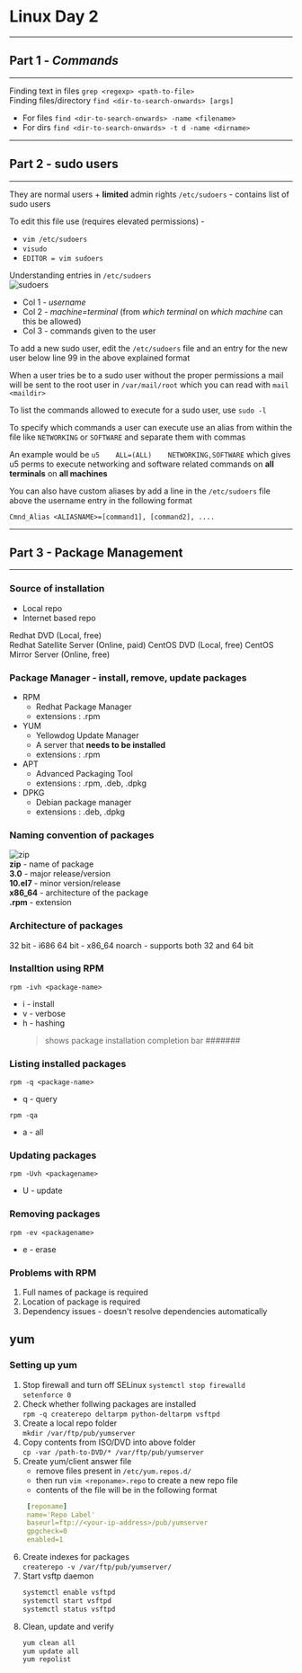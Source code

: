 # Linux Day 2
---
## Part 1 - *Commands*
---
Finding text in files `grep <regexp> <path-to-file>`  
Finding files/directory `find <dir-to-search-onwards> [args]`
- For files `find <dir-to-search-onwards> -name <filename>`
- For dirs `find <dir-to-search-onwards> -t d -name <dirname>`
---  
## Part 2 - sudo users 
---  
They are normal users + **limited** admin rights
`/etc/sudoers` - contains list of sudo users  

To edit this file use (requires elevated permissions) -
- `vim /etc/sudoers`
- `visudo`  
- `EDITOR = vim sudoers`  

Understanding entries in `/etc/sudoers`  
![sudoers](https://imgur.com/YMmEIt1.png)  
- Col 1 - *username*
- Col 2 - *machine=terminal* (from *which terminal* on *which machine* can this be allowed)
- Col 3 - commands given to the user

To add a new sudo user, edit the `/etc/sudoers` file and an entry for the new user below line 99 in the above explained format  

When a user tries be to a sudo user without the proper permissions a mail will be sent to the root user in `/var/mail/root` which you can read with `mail <maildir>`  

To list the commands allowed to execute for a sudo user, use `sudo -l`  

To specify which commands a user can execute use an alias from within the file like `NETWORKING`  or `SOFTWARE` and separate them with commas  

An example would be `u5    ALL=(ALL)    NETWORKING,SOFTWARE` which gives u5 perms to execute networking and software related commands on **all terminals** on **all machines**  

You can also have custom aliases by add a line in the `/etc/sudoers` file above the username entry in the following format  

`Cmnd_Alias <ALIASNAME>=[command1], [command2], ....`  

---
## Part 3 - Package Management
---  
### Source of installation
- Local repo
- Internet based repo

Redhat DVD (Local, free)  
Redhat Satellite Server (Online, paid)
CentOS DVD (Local, free)
CentOS Mirror Server (Online, free)  

### Package Manager - install, remove, update packages  
- RPM 
  - Redhat Package Manager
  - extensions : .rpm
- YUM
  - Yellowdog Update Manager
  - A server that **needs to be installed**
  - extensions : .rpm
- APT 
  - Advanced Packaging Tool
  - extensions : .rpm, .deb, .dpkg
- DPKG
  - Debian package manager
  - extensions : .deb, .dpkg

### Naming convention of packages
![zip](https://imgur.com/lThiqBI.png)  
**zip** - name of package  
**3.0** - major release/version  
**10.el7** - minor version/release  
**x86_64** - architecture of the package  
**.rpm** - extension  

### Architecture of packages  
32 bit - i686
64 bit - x86_64
noarch - supports both 32 and 64 bit

### Installtion using RPM
`rpm -ivh <package-name>`  
- i - install
- v - verbose
- h - hashing
  > shows package installation completion bar
  #######
### Listing installed packages
`rpm -q <package-name>`
- q - query  

`rpm -qa`  
- a - all  

### Updating packages
`rpm -Uvh <packagename>`  
- U - update  

### Removing packages  
`rpm -ev <packagename>`  
- e - erase  

### Problems with RPM
1. Full names of package is required
2. Location of package is required
3. Dependency issues - doesn't resolve dependencies automatically  

## yum
### Setting up yum  
1. Stop firewall and turn off SELinux
   `systemctl stop firewalld`  
   `setenforce 0`  
2. Check whether follwing packages are installed  
   `rpm -q createrepo deltarpm python-deltarpm vsftpd`
3. Create a local repo folder  
   `mkdir /var/ftp/pub/yumserver`
4. Copy contents from ISO/DVD into above folder  
   `cp -var /path-to-DVD/* /var/ftp/pub/yumserver`
5. Create yum/client answer file  
   - remove files present in `/etc/yum.repos.d/`
   - then run `vim <reponame>.repo` to create a new repo file  
   - contents of the file will be in the following format
   ``` yaml  
    [reponame]  
    name='Repo Label'  
    baseurl=ftp://<your-ip-address>/pub/yumserver  
    gpgcheck=0  
    enabled=1  
   ```
6. Create indexes for packages  
   `createrepo -v /var/ftp/pub/yumserver/`  
7. Start vsftp daemon  
   ```bash  
   systemctl enable vsftpd  
   systemctl start vsftpd  
   systemctl status vsftpd  
   ```  
8. Clean, update and verify  
   ```bash  
   yum clean all  
   yum update all  
   yum repolist  
   ```  